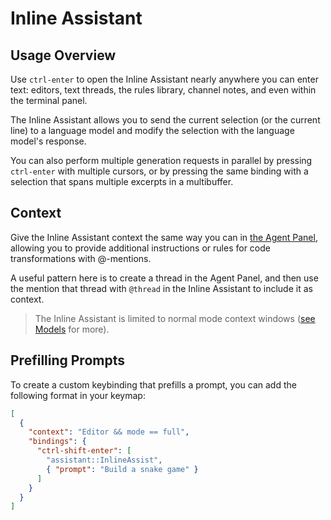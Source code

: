 # Inline Assistant

## Usage Overview

Use `ctrl-enter` to open the Inline Assistant nearly anywhere you can enter text: editors, text threads, the rules library, channel notes, and even within the terminal panel.

The Inline Assistant allows you to send the current selection (or the current line) to a language model and modify the selection with the language model's response.

You can also perform multiple generation requests in parallel by pressing `ctrl-enter` with multiple cursors, or by pressing the same binding with a selection that spans multiple excerpts in a multibuffer.

## Context

Give the Inline Assistant context the same way you can in [the Agent Panel](./agent-panel.md), allowing you to provide additional instructions or rules for code transformations with @-mentions.

A useful pattern here is to create a thread in the Agent Panel, and then use the mention that thread with `@thread` in the Inline Assistant to include it as context.

> The Inline Assistant is limited to normal mode context windows ([see Models](./models.md) for more).

## Prefilling Prompts

To create a custom keybinding that prefills a prompt, you can add the following format in your keymap:

```json
[
  {
    "context": "Editor && mode == full",
    "bindings": {
      "ctrl-shift-enter": [
        "assistant::InlineAssist",
        { "prompt": "Build a snake game" }
      ]
    }
  }
]
```

